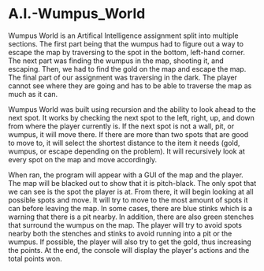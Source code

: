 # A.I.-Wumpus_World
Wumpus World is an Artifical Intelligence assignment split into multiple sections. The first part being that the wumpus had to figure out a way to escape the map by traversing to the spot in the bottom, left-hand corner. The next part was finding the wumpus in the map, shooting it, and escaping. Then, we had to find the gold on the map and escape the map. The final part of our assignment was traversing in the dark. The player cannot see where they are going and has to be able to traverse the map as much as it can. 

Wumpus World was built using recursion and the ability to look ahead to the next spot. It works by checking the next spot to the left, right, up, and down from where the player currently is. If the next spot is not a wall, pit, or wumpus, it will move there. If there are more than two spots that are good to move to, it will select the shortest distance to the item it needs (gold, wumpus, or escape depending on the problem). It will recursively look at every spot on the map and move accordingly.

When ran, the program will appear with a GUI of the map and the player. The map will be blacked out to show that it is pitch-black. The only spot that we can see is the spot the player is at. From there, it will begin looking at all possible spots and move. It will try to move to the most amount of spots it can before leaving the map. In some cases, there are blue stinks which is a warning that there is a pit nearby. In addition, there are also green stenches that surround the wumpus on the map. The player will try to avoid spots nearby both the stenches and stinks to avoid running into a pit or the wumpus. If possible, the player will also try to get the gold, thus increasing the points. At the end, the console will display the player's actions and the total points won. 
